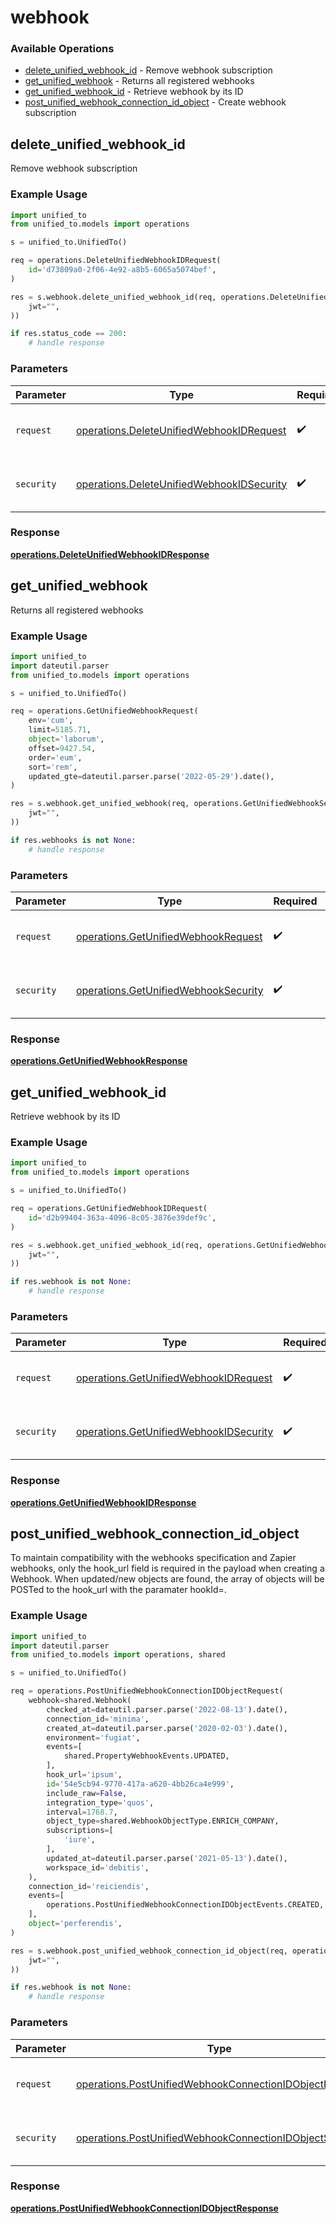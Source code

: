 # webhook

### Available Operations

* [delete_unified_webhook_id](#delete_unified_webhook_id) - Remove webhook subscription
* [get_unified_webhook](#get_unified_webhook) - Returns all registered webhooks
* [get_unified_webhook_id](#get_unified_webhook_id) - Retrieve webhook by its ID
* [post_unified_webhook_connection_id_object](#post_unified_webhook_connection_id_object) - Create webhook subscription

## delete_unified_webhook_id

Remove webhook subscription

### Example Usage

```python
import unified_to
from unified_to.models import operations

s = unified_to.UnifiedTo()

req = operations.DeleteUnifiedWebhookIDRequest(
    id='d73809a0-2f06-4e92-a8b5-6065a5074bef',
)

res = s.webhook.delete_unified_webhook_id(req, operations.DeleteUnifiedWebhookIDSecurity(
    jwt="",
))

if res.status_code == 200:
    # handle response
```

### Parameters

| Parameter                                                                                              | Type                                                                                                   | Required                                                                                               | Description                                                                                            |
| ------------------------------------------------------------------------------------------------------ | ------------------------------------------------------------------------------------------------------ | ------------------------------------------------------------------------------------------------------ | ------------------------------------------------------------------------------------------------------ |
| `request`                                                                                              | [operations.DeleteUnifiedWebhookIDRequest](../../models/operations/deleteunifiedwebhookidrequest.md)   | :heavy_check_mark:                                                                                     | The request object to use for the request.                                                             |
| `security`                                                                                             | [operations.DeleteUnifiedWebhookIDSecurity](../../models/operations/deleteunifiedwebhookidsecurity.md) | :heavy_check_mark:                                                                                     | The security requirements to use for the request.                                                      |


### Response

**[operations.DeleteUnifiedWebhookIDResponse](../../models/operations/deleteunifiedwebhookidresponse.md)**


## get_unified_webhook

Returns all registered webhooks

### Example Usage

```python
import unified_to
import dateutil.parser
from unified_to.models import operations

s = unified_to.UnifiedTo()

req = operations.GetUnifiedWebhookRequest(
    env='cum',
    limit=5185.71,
    object='laborum',
    offset=9427.54,
    order='eum',
    sort='rem',
    updated_gte=dateutil.parser.parse('2022-05-29').date(),
)

res = s.webhook.get_unified_webhook(req, operations.GetUnifiedWebhookSecurity(
    jwt="",
))

if res.webhooks is not None:
    # handle response
```

### Parameters

| Parameter                                                                                    | Type                                                                                         | Required                                                                                     | Description                                                                                  |
| -------------------------------------------------------------------------------------------- | -------------------------------------------------------------------------------------------- | -------------------------------------------------------------------------------------------- | -------------------------------------------------------------------------------------------- |
| `request`                                                                                    | [operations.GetUnifiedWebhookRequest](../../models/operations/getunifiedwebhookrequest.md)   | :heavy_check_mark:                                                                           | The request object to use for the request.                                                   |
| `security`                                                                                   | [operations.GetUnifiedWebhookSecurity](../../models/operations/getunifiedwebhooksecurity.md) | :heavy_check_mark:                                                                           | The security requirements to use for the request.                                            |


### Response

**[operations.GetUnifiedWebhookResponse](../../models/operations/getunifiedwebhookresponse.md)**


## get_unified_webhook_id

Retrieve webhook by its ID

### Example Usage

```python
import unified_to
from unified_to.models import operations

s = unified_to.UnifiedTo()

req = operations.GetUnifiedWebhookIDRequest(
    id='d2b99404-363a-4096-8c05-3876e39def9c',
)

res = s.webhook.get_unified_webhook_id(req, operations.GetUnifiedWebhookIDSecurity(
    jwt="",
))

if res.webhook is not None:
    # handle response
```

### Parameters

| Parameter                                                                                        | Type                                                                                             | Required                                                                                         | Description                                                                                      |
| ------------------------------------------------------------------------------------------------ | ------------------------------------------------------------------------------------------------ | ------------------------------------------------------------------------------------------------ | ------------------------------------------------------------------------------------------------ |
| `request`                                                                                        | [operations.GetUnifiedWebhookIDRequest](../../models/operations/getunifiedwebhookidrequest.md)   | :heavy_check_mark:                                                                               | The request object to use for the request.                                                       |
| `security`                                                                                       | [operations.GetUnifiedWebhookIDSecurity](../../models/operations/getunifiedwebhookidsecurity.md) | :heavy_check_mark:                                                                               | The security requirements to use for the request.                                                |


### Response

**[operations.GetUnifiedWebhookIDResponse](../../models/operations/getunifiedwebhookidresponse.md)**


## post_unified_webhook_connection_id_object

To maintain compatibility with the webhooks specification and Zapier webhooks, only the hook_url field is required in the payload when creating a Webhook.  When updated/new objects are found, the array of objects will be POSTed to the hook_url with the paramater hookId=<hookId>.

### Example Usage

```python
import unified_to
import dateutil.parser
from unified_to.models import operations, shared

s = unified_to.UnifiedTo()

req = operations.PostUnifiedWebhookConnectionIDObjectRequest(
    webhook=shared.Webhook(
        checked_at=dateutil.parser.parse('2022-08-13').date(),
        connection_id='minima',
        created_at=dateutil.parser.parse('2020-02-03').date(),
        environment='fugiat',
        events=[
            shared.PropertyWebhookEvents.UPDATED,
        ],
        hook_url='ipsum',
        id='54e5cb94-9770-417a-a620-4bb26ca4e999',
        include_raw=False,
        integration_type='quos',
        interval=1768.7,
        object_type=shared.WebhookObjectType.ENRICH_COMPANY,
        subscriptions=[
            'iure',
        ],
        updated_at=dateutil.parser.parse('2021-05-13').date(),
        workspace_id='debitis',
    ),
    connection_id='reiciendis',
    events=[
        operations.PostUnifiedWebhookConnectionIDObjectEvents.CREATED,
    ],
    object='perferendis',
)

res = s.webhook.post_unified_webhook_connection_id_object(req, operations.PostUnifiedWebhookConnectionIDObjectSecurity(
    jwt="",
))

if res.webhook is not None:
    # handle response
```

### Parameters

| Parameter                                                                                                                          | Type                                                                                                                               | Required                                                                                                                           | Description                                                                                                                        |
| ---------------------------------------------------------------------------------------------------------------------------------- | ---------------------------------------------------------------------------------------------------------------------------------- | ---------------------------------------------------------------------------------------------------------------------------------- | ---------------------------------------------------------------------------------------------------------------------------------- |
| `request`                                                                                                                          | [operations.PostUnifiedWebhookConnectionIDObjectRequest](../../models/operations/postunifiedwebhookconnectionidobjectrequest.md)   | :heavy_check_mark:                                                                                                                 | The request object to use for the request.                                                                                         |
| `security`                                                                                                                         | [operations.PostUnifiedWebhookConnectionIDObjectSecurity](../../models/operations/postunifiedwebhookconnectionidobjectsecurity.md) | :heavy_check_mark:                                                                                                                 | The security requirements to use for the request.                                                                                  |


### Response

**[operations.PostUnifiedWebhookConnectionIDObjectResponse](../../models/operations/postunifiedwebhookconnectionidobjectresponse.md)**

